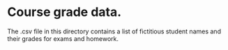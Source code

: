 # Course grade data.

The .csv file in this directory contains a list of fictitious student
names and their grades for exams and homework.
